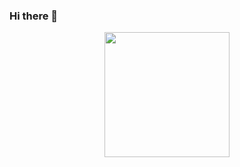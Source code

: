 ### Hi there 👋
<div id="header" align="center">
  <img src="https://media3.giphy.com/media/ZVik7pBtu9dNS/giphy.gif" width="200"/>
</div>
